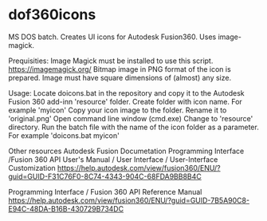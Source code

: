 # dof360icons
MS DOS batch. Creates UI icons for Autodesk Fusion360. Uses image-magick. 

Prequisities:
Image Magick must be installed to use this script.  https://imagemagick.org/ 
Bitmap image in PNG format of the icon is prepared. Image must have square dimensions of (almost) any size.

Usage:
Locate doicons.bat in the repository and copy it to the Autodesk Fusion 360 add-inn 'resource' folder.
Create folder with icon name. For example 'myicon'
Copy your icon image to the folder. Rename it to 'original.png'
Open command line window (cmd.exe)
Change to 'resource' directory.
Run the batch file with the name of the icon folder as a parameter. For example 'doicons.bat myicon'

Other resources
Autodesk Fusion Documetation
Programming Interface /Fusion 360 API User's Manual / User Interface / User-Interface Customization
https://help.autodesk.com/view/fusion360/ENU/?guid=GUID-F31C76F0-8C74-4343-904C-68FDA9BB8B4C

Programming Interface / Fusion 360 API Reference Manual
https://help.autodesk.com/view/fusion360/ENU/?guid=GUID-7B5A90C8-E94C-48DA-B16B-430729B734DC

